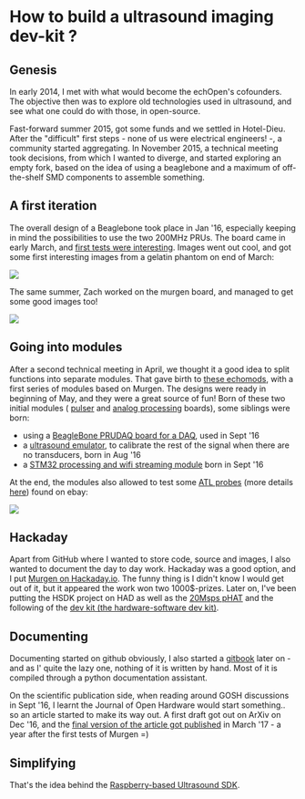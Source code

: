 # How to build a ultrasound imaging dev-kit ?

## Genesis

In early 2014, I met with what would become the echOpen's cofounders. The objective then was to explore old technologies used in ultrasound, and see what one could do with those, in open-source.

Fast-forward summer 2015, got some funds and we settled in Hotel-Dieu. After the "difficult" first steps - none of us were electrical engineers! -, a community started aggregating. In November 2015, a technical meeting took decisions, from which I wanted to diverge, and started exploring an empty fork, based on the idea of using a beaglebone and a maximum of off-the-shelf SMD components to assemble something.

## A first iteration

The overall design of a Beaglebone took place in Jan '16, especially keeping in mind the possibilities to use the two 200MHz PRUs. The board came in early March, and [first tests were interesting](https://github.com/kelu124/murgen-dev-kit/blob/master/hardware/Readme.md). Images went out cool, and got some first interesting images from a gelatin phantom on end of March:

![](https://raw.githubusercontent.com/kelu124/murgen-dev-kit/master/worklog/Images/Session_7/20160328-141152.data-DEC1-SC-4T.png)

The same summer, Zach worked on the murgen board, and managed to get some good images too!

![](https://raw.githubusercontent.com/ZTaylor39/murgen-dev-kit/zach/worklog/Zach/2016-07-06/tp2.png)

## Going into modules

After a second technical meeting in April, we thought it a good idea to split functions into separate modules. That gave birth to [these echomods](https://github.com/kelu124/echomods/), with a first series of modules based on Murgen. The designs were ready in beginning of May, and they were a great source of fun! Born of these two initial modules ( [pulser](/tobo/) and [analog processing](/goblin/) boards), some siblings were born:
* using a [BeagleBone PRUDAQ board for a DAQ](/toadkiller/), used in Sept '16
* a [ultrasound emulator](/silent/), to calibrate the rest of the signal when there are no transducers, born in Aug '16
* a [STM32 processing and wifi streaming module](/croaker/) born in Sept '16

At the end, the modules also allowed to test some [ATL probes](/retroATL3/) (more details [here](/include/ATL.md)) found on ebay:

![](https://raw.githubusercontent.com/kelu124/echomods/master/include/20160814/sonde3V_1-4.csv-SC.png)

## Hackaday

Apart from GitHub where I wanted to store code, source and images, I also wanted to document the day to day work. Hackaday was a good option, and I put [Murgen on Hackaday.io](http://hackaday.com/2016/04/12/a-developers-kit-for-medical-ultrasound/). The funny thing is I didn't know I would get out of it, but it appeared the work won two 1000$-prizes. Later on, I've been putting the HSDK project on HAD as well as the [20Msps pHAT](https://hackaday.io/project/20455-20msps-adc-raspberrypi-hat) and the following of the [dev kit (the hardware-software dev kit)](https://hackaday.io/project/10899-a-hsdk-for-ultrasound-imaging).

## Documenting

Documenting started on github obviously, I also started a [gitbook](https://kelu124.gitbooks.io/echomods/content/) later on - and as I' quite the lazy one, nothing of it is written by hand. Most of it is compiled through a python documentation assistant. 

On the scientific publication side, when reading around GOSH discussions in Sept '16, I learnt the Journal of Open Hardware would start something.. so an article started to make its way out. A first draft got out on ArXiv on Dec '16, and the [final version of the article got published](http://openhardware.metajnl.com/articles/10.5334/joh.2/) in March '17 - a year after the first tests of Murgen =)

## Simplifying

That's the idea behind the [Raspberry-based Ultrasound SDK](https://hackaday.io/project/10899-a-debugger-for-ultrasound-imaging).




